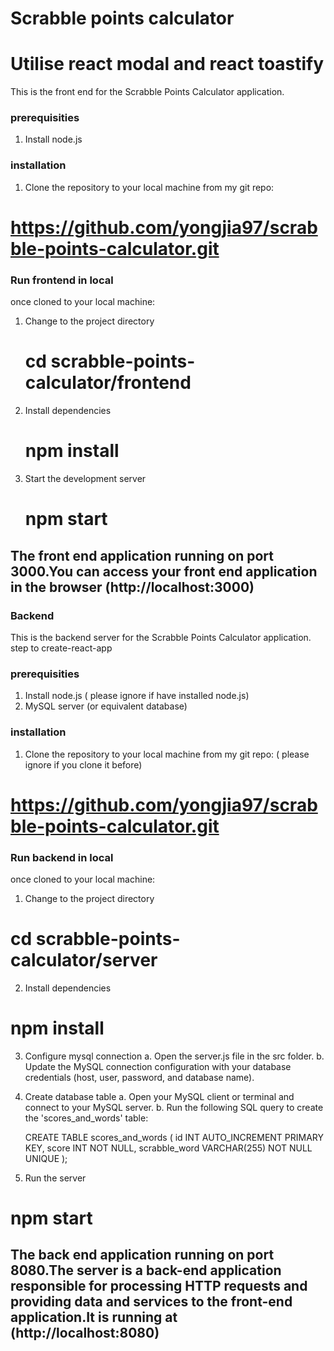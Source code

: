# Scrabble points calculator
# Utilise react modal and react toastify 
This is the front end for the Scrabble Points Calculator application.
### prerequisities
1. Install node.js

### installation
1. Clone the repository to your local machine from my git repo:
# https://github.com/yongjia97/scrabble-points-calculator.git
### Run frontend in local
once cloned to your local machine:
1. Change to the project directory
   # cd scrabble-points-calculator/frontend
2. Install dependencies
   #  npm install
3. Start the development server
   #  npm start

## The front end application running on port 3000.You can access your front end application in the browser (http://localhost:3000) ##


### Backend
This is the backend server for the Scrabble Points Calculator application.
step to create-react-app

### prerequisities
1. Install node.js ( please ignore if have installed node.js)
2. MySQL server (or equivalent database)

### installation
1. Clone the repository to your local machine from my git repo: ( please ignore if you clone it before)
# https://github.com/yongjia97/scrabble-points-calculator.git
### Run backend in local
once cloned to your local machine:
1. Change to the project directory 
  # cd scrabble-points-calculator/server  

2. Install dependencies
  # npm install

3. Configure mysql connection
  a. Open the server.js file in the src folder.
  b. Update the MySQL connection configuration with your database credentials (host, user, password, and database name).

4. Create database table
  a. Open your MySQL client or terminal and connect to your MySQL server.
  b. Run the following SQL query to create the 'scores_and_words' table:
  
    CREATE TABLE scores_and_words (
    id INT AUTO_INCREMENT PRIMARY KEY,
    score INT NOT NULL,
    scrabble_word VARCHAR(255) NOT NULL UNIQUE
    );

5. Run the server
  # npm start

## The back end application running on port 8080.The server is a back-end application responsible for processing HTTP requests and providing data and services to the front-end application.It is running at (http://localhost:8080) ##
